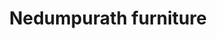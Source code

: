 ---
title: "Nedumpurath furniture"
url: /kothamangalam/nedumpurath-furniture-kottappady/
shop: furniture
---